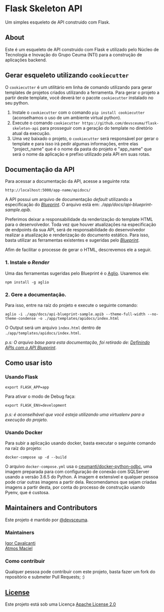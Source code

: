 # Flask Skeleton API

Um simples esqueleto de API construido com Flask.

## About

Este é um esqueleto de API construido com Flask e utilizado pelo Núcleo de Tecnologia e Inovação do Grupo Ceuma (NTI) para a construção de aplicações backend.

## Gerar esqueleto utilizando `cookiecutter`

O `cookiecutter` é um utilitário em linha de comando utilizando para gerar templates de projetos criados utilizando a ferramenta.
Para gerar o projeto a partir deste template, você deverá ter o pacote `cookiecutter` instalado no seu python.

1. Instale o `cookiecutter` com o comando `pip install cookiecutter` (aconselhamos o uso de um ambiente virtual python).
2. Execute o comando `cookiecutter https://github.com/devsceuma/flask-skeleton-api` para prosseguir com a geração do template
no diretório atual da execução.
3. Uma vez baixado o projeto, o `cookiecutter` será responsável por gerar o template e para isso irá pedir algumas informações,
entre elas "project_name" que é o nome da pasta do projeto e "app_name" que será o nome da aplicação e prefixo utilizado pela API
em suas rotas.

## Documentação da API

Para acessar a documentação da API, acesse a seguinte rota:

```
http://localhost:5000/app-name/apidocs/
```

A API possui um arquivo de documentação *default* utilizando a especificação do *[Blueprint](https://apiblueprint.org/)*.
O arquivo está em: *./app/docs/api-blueprint-sample.apib*.

Preferimos deixar a responsabilidade da renderização do template HTML para o desenvolvedor.
Toda vez que houver atualizações na especificação de endpoints da sua API, será de responsabilidade do desenvolvedor realizar a atualização e renderização do documento estático.
Para isso, basta utilizar as ferramentas existentes e sugeridas pelo *[Blueprint](https://apiblueprint.org/)*.

Afim de facilitar o processe de gerar o HTML, descrevemos ele a seguir.

### 1. Instale o *Render*

Uma das ferramentas sugeridas pelo Blueprint é o [Aglio](https://github.com/danielgtaylor/aglio). Usaremos ele:

```npm install -g aglio```

### 2. Gere a documentação.

Para isso, entre na raíz do projeto e execute o seguinte comando:

```
aglio -i ./app/docs/api-blueprint-sample.apib --theme-full-width --no-theme-condense -o ./app/templates/apidocs/index.html
```

O Output será um arquivo ```ìndex.html``` dentro de ```./app/templates/apidocs/index.html```.

*p.s: O arquivo base para esta documentação, foi retirado de: [Definindo APIs com o API Blueprint](https://eltonminetto.net/post/2017-06-29-definindo-apis-com-api-blueprint/)*.

## Como usar isto

### Usando Flask

```export FLASK_APP=app```

Para ativar o modo de Debug faça:

```export FLASK_ENV=development```

*p.s: é aconselhável que você esteja utilizando uma virtualenv para a execução do projeto.*

### Usando Docker

Para subir a aplicação usando docker, basta executar o seguinte comando na raíz do projeto:

```docker-compose up -d --build```

O arquivo ```docker-compose.yml``` usa o [ceumanti/docker-python-odbc](https://hub.docker.com/r/ceumanti/docker-python-odbc), uma imagem preparada para com configuração de conexão com SQLServer usando a versão 3.6.5 do Python.
A imagem é extensível e qualquer pessoa pode criar outras imagens a partir dela. Recomendamos que sejam criadas imagens a partir desta, por conta do processo de construção usando Pyenv, que é custosa.

## Maintainers and Contributors

Este projeto é mantido por [@devsceuma](https://github.com/devsceuma).

### Maintainers

[Igor Cavalcanti](https://github.com/cavalcantigor) <br>
[Atmos Maciel](https://github.com/atmosmps)

### Como contribuir

Qualquer pessoa pode contribuir com este projeto, basta fazer um fork do repositório e submeter Pull Requests; :)

## [License](./LICENSE)

Este projeto está sob uma Licença [Apache License 2.0](https://choosealicense.com/licenses/apache-2.0)

